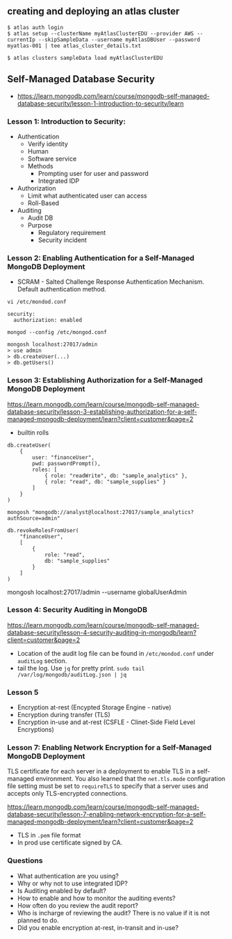 ## creating and deploying an atlas cluster

```
$ atlas auth login
$ atlas setup --clusterName myAtlasClusterEDU --provider AWS --currentIp --skipSampleData --username myAtlasDBUser --password myatlas-001 | tee atlas_cluster_details.txt

$ atlas clusters sampleData load myAtlasClusterEDU

```

## Self-Managed Database Security

- https://learn.mongodb.com/learn/course/mongodb-self-managed-database-security/lesson-1-introduction-to-security/learn

### Lesson 1: Introduction to Security:

- Authentication
  - Verify identity
  - Human
  - Software service
  - Methods
    - Prompting user for user and password
    - Integrated IDP
- Authorization
  - Limit what authenticated user can access
  - Roll-Based
- Auditing
  - Audit DB
  - Purpose
    - Regulatory requirement
    - Security incident

### Lesson 2: Enabling Authentication for a Self-Managed MongoDB Deployment

- SCRAM - Salted Challenge Response Authentication Mechanism. Default authentication method.

```
vi /etc/mondod.conf
```

```
security:
  authorization: enabled
```

```
mongod --config /etc/mongod.conf
```

```
mongosh localhost:27017/admin
> use admin
> db.createUser(...)
> db.getUsers()
```

### Lesson 3: Establishing Authorization for a Self-Managed MongoDB Deployment

https://learn.mongodb.com/learn/course/mongodb-self-managed-database-security/lesson-3-establishing-authorization-for-a-self-managed-mongodb-deployment/learn?client=customer&page=2

- builtin rolls

```
db.createUser(
    {
        user: "financeUser",
        pwd: passwordPrompt(),
        roles: [
            { role: "readWrite", db: "sample_analytics" },
            { role: "read", db: "sample_supplies" }
        ]
    }
)
```

```
mongosh "mongodb://analyst@localhost:27017/sample_analytics?authSource=admin"
```

```
db.revokeRolesFromUser(
    "financeUser",
    [
        {
            role: "read",
            db: "sample_supplies"
        }
    ]
)
```

mongosh localhost:27017/admin --username globalUserAdmin

### Lesson 4: Security Auditing in MongoDB

https://learn.mongodb.com/learn/course/mongodb-self-managed-database-security/lesson-4-security-auditing-in-mongodb/learn?client=customer&page=2

- Location of the audit log file can be found in `/etc/mondod.conf` under `auditLog` section.
- tail the log. Use `jq` for pretty print. `sudo tail /var/log/mongodb/auditLog.json | jq`

### Lesson 5

- Encryption at-rest (Encypted Storage Engine - native)
- Encryption during transfer (TLS)
- Encryption in-use and at-rest (CSFLE - Clinet-Side Field Level Encryptions)

### Lesson 7: Enabling Network Encryption for a Self-Managed MongoDB Deployment

TLS certificate for each server in a deployment to enable TLS in a self-managed environment. You also learned that the `net.tls.mode` configuration file setting must be set to `requireTLS` to specify that a server uses and accepts only TLS-encrypted connections.

https://learn.mongodb.com/learn/course/mongodb-self-managed-database-security/lesson-7-enabling-network-encryption-for-a-self-managed-mongodb-deployment/learn?client=customer&page=2

- TLS in `.pem` file format
- In prod use certificate signed by CA.

### Questions

- What authentication are you using?
- Why or why not to use integrated IDP?
- Is Auditing enabled by default?
- How to enable and how to monitor the auditing events?
- How often do you review the audit report?
- Who is incharge of reviewing the audit? There is no value if it is not planned to do.
- Did you enable encryption at-rest, in-transit and in-use?
